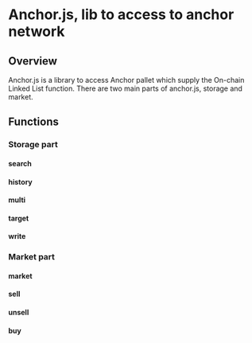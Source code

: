 # Anchor.js, lib to access to anchor network

## Overview

Anchor.js is a library to access Anchor pallet which supply the On-chain Linked List function. There are two main parts of anchor.js, storage and market.

## Functions

### Storage part

#### search

#### history

#### multi

#### target

#### write

### Market part

#### market

#### sell

#### unsell

#### buy

